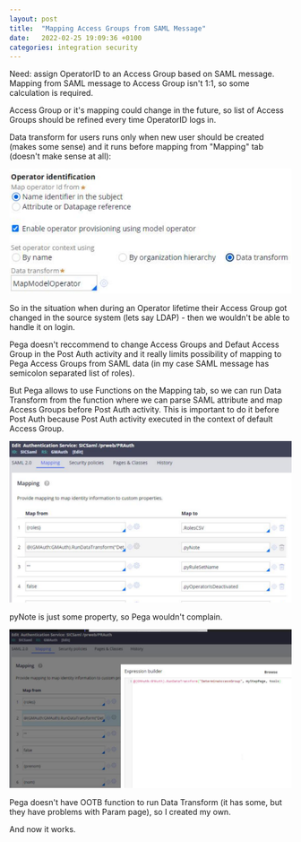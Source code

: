 ```yaml
---
layout: post
title:  "Mapping Access Groups from SAML Message"
date:   2022-02-25 19:09:36 +0100
categories: integration security
---
```


Need: assign OperatorID to an Access Group based on SAML message. Mapping from SAML message to Access Group isn't 1:1, so some calculation is required. 

Access Group or it's mapping could change in the future, so list of Access Groups should be refined every time OperatorID logs in. 
    
Data transform for users runs only when new user should be created (makes some sense) and it runs before mapping from "Mapping" tab (doesn't make sense at all):

![Model Operator](/assets/model-user.png)

So in the situation when during an Operator lifetime their Access Group got changed in the source system (lets say LDAP) - then we wouldn't be able to handle it on login.

Pega doesn't reccommend to change Access Groups and Defaut Access Group in the Post Auth activity and it really limits possibility of mapping to Pega Access Groups from SAML data (in my case SAML message has semicolon separated list of roles).

But Pega allows to use Functions on the Mapping tab, so we can run Data Transform from the function where we can parse SAML attribute and map Access Groups before Post Auth activity. This is important to do it before Post Auth because Post Auth activity executed in the context of default Access Group.

![OperatorID Mapping](/assets/operatorid-mapping.png)

pyNote is just some property, so Pega wouldn't complain.

![OperatorID Mapping](/assets/operatorid-mapping-dt.png)

Pega doesn't have OOTB function to run Data Transform (it has some, but they have problems with Param page), so I created my own. 

And now it works.
